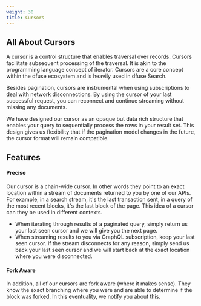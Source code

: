 ```yaml
---
weight: 30
title: Cursors
---
```


## All About Cursors

A cursor is a control structure that enables traversal over records. Cursors facilitate subsequent processing of the traversal. It is akin to the programming language concept of iterator. Cursors are a core concept within the dfuse ecosystem and is heavily used in dfuse Search.

Besides pagination, cursors are instrumental when using subscriptions to deal with network disconnections. By using the cursor of your last successful request, you can reconnect and continue streaming without missing any documents.

We have designed our cursor as an opaque but data rich structure that enables your query to sequentially process the rows in your result set. This design gives us flexibility that if the pagination model changes in the future, the cursor format will remain compatible.

## Features

#### Precise

Our cursor is a chain-wide cursor. In other words they point to an exact location within a stream of documents returned to you by
one of our APIs. For example, in a search stream, it's the last transaction sent, in a query of the most recent blocks, it's the last block of the page. This idea of a cursor can they be used in different contexts.

- When iterating through results of a paginated query, simply return us your last seen cursor and we will give you the next page.
- When streaming results to you via GraphQL subscription, keep your last seen cursor. If the stream disconnects for any reason, simply send us back your last seen cursor and we will start back at the exact location where you were disconnected.

#### Fork Aware

In addition, all of our cursors are fork aware (where it makes sense). They know the exact branching where you were and are able to
determine if the block was forked. In this eventuality, we notify you about this.

<!--
Insert JC Diagram
-->
